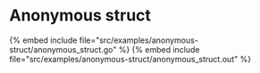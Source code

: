 # Anonymous struct

{% embed include file="src/examples/anonymous-struct/anonymous_struct.go" %}
{% embed include file="src/examples/anonymous-struct/anonymous_struct.out" %}



